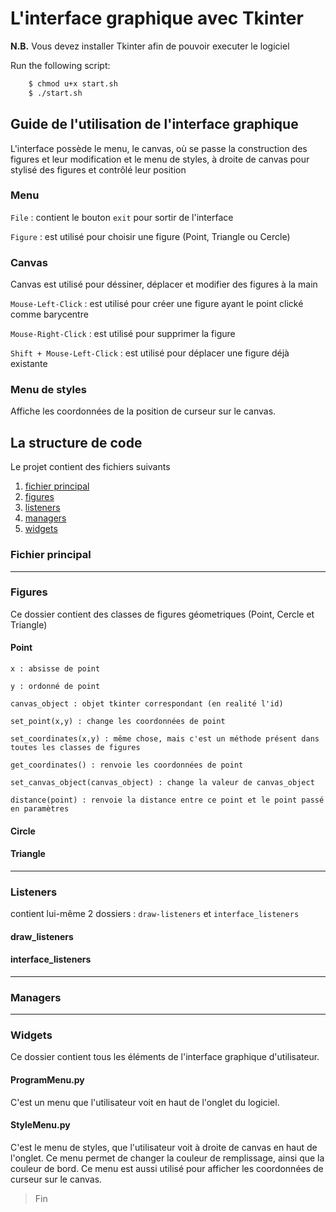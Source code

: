 # L'interface graphique avec Tkinter

**N.B.** Vous devez installer Tkinter afin de pouvoir executer le logiciel

Run the following script:

```bash
    $ chmod u+x start.sh
    $ ./start.sh
```

## Guide de l'utilisation de l'interface graphique

L'interface possède le menu, le canvas, où se passe la construction 
des figures et leur modification et le menu de styles, à droite de canvas pour
stylisé des figures et contrôlé leur position


### Menu 

`File` : contient le bouton `exit` pour sortir de l'interface

`Figure` : est utilisé pour choisir une figure (Point, Triangle ou Cercle)

### Canvas

Canvas est utilisé pour déssiner, déplacer et modifier des figures à la main

`Mouse-Left-Click` : est utilisé pour créer une figure ayant le point clické comme barycentre

`Mouse-Right-Click` : est utilisé pour supprimer la figure

`Shift + Mouse-Left-Click` : est utilisé pour déplacer une figure déjà existante

### Menu de styles

Affiche les coordonnées de la position de curseur sur le canvas.

## La structure de code

Le projet contient des fichiers suivants

1. [fichier principal](#fichier-principal)
2. [figures](#figures)
3. [listeners](#listeners)
4. [managers](#managers)
5. [widgets](#widgets)


### Fichier principal

***

### Figures

Ce dossier contient des classes de figures géometriques (Point, Cercle et Triangle)

#### Point

`x : absisse de point`

`y : ordonné de point`

`canvas_object : objet tkinter correspondant (en realité l'id)`

`set_point(x,y) : change les coordonnées de point`

`set_coordinates(x,y) : même chose, mais c'est un méthode présent dans toutes les classes de figures`

`get_coordinates() : renvoie les coordonnées de point`

`set_canvas_object(canvas_object) : change la valeur de canvas_object`

`distance(point) : renvoie la distance entre ce point et le point passé en paramètres`

#### Circle

#### Triangle


***

### Listeners

contient lui-même 2 dossiers : `draw-listeners` et `interface_listeners`

#### draw_listeners

#### interface_listeners

***

### Managers

***

### Widgets

Ce dossier contient tous les éléments de l'interface graphique d'utilisateur.

#### ProgramMenu.py

C'est un menu que l'utilisateur voit en haut de l'onglet du logiciel.

#### StyleMenu.py

C'est le menu de styles, que l'utilisateur voit à droite de canvas en haut de l'onglet. 
Ce menu permet de changer la couleur de remplissage, ainsi que la couleur de bord. Ce menu
est aussi utilisé pour afficher les coordonnées de curseur sur le canvas.

> Fin

